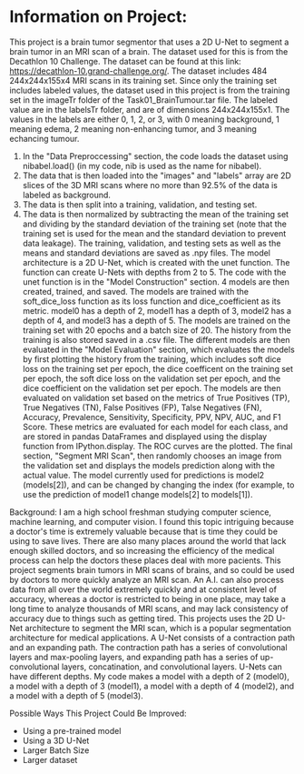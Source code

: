 # Information on Project:

This project is a brain tumor segmentor that uses a 2D U-Net to segment a brain tumor in an MRI scan of a brain. 
The dataset used for this is from the Decathlon 10 Challenge. The dataset can be found at this link: https://decathlon-10.grand-challenge.org/. The dataset includes 484 244x244x155x4 MRI scans in its training set. 
Since only the training set includes labeled values, the dataset used in this project is from the training set in the imageTr folder of the Task01_BrainTumour.tar 
file. The labeled value are in the labelsTr folder, and are of dimensions 244x244x155x1. The values in the labels are either 0, 1, 2, or 3, with 0 meaning 
background, 1 meaning edema, 2 meaning non-enhancing tumor, and 3 meaning echancing tumour. 

1. In the "Data Preproccessing" section, the code loads the dataset using nibabel.load() (in my code, nib is used as the name for nibabel). 
2. The data that is then loaded into the "images" and "labels" array are 2D slices of the 3D MRI scans where no more than 92.5% of the data is labeled as background. 
3. The data is then split into a training, validation, and testing set. 
4. The data is then normalized by subtracting the mean of the training set and dividing by the standard deviation of the training set (note that the training set is used for the 
mean and the standard deviation to prevent data leakage). The training, validation, and testing sets as well as the means and standard deviations are saved as .npy 
files. The model architecture is a 2D U-Net, which is created with the unet function. The function can create U-Nets with depths from 2 to 5. The code with the 
unet function is in the "Model Construction" section. 4 models are then created, trained, and saved. The models are trained with the soft_dice_loss function as 
its loss function and dice_coefficient as its metric. model0 has a depth of 2, model1 has a depth of 3, model2 has a depth of 4, and model3 has a depth of 5. The 
models are trained on the training set with 20 epochs and a batch size of 20. The history from the training is also stored saved in a .csv file. The different 
models are then evaluated in the "Model Evaluation" section, which evaluates the models by first plotting the history from the training, which includes soft dice 
loss on the training set per epoch, the dice coefficent on the training set per epoch, the soft dice loss on the validation set per epoch, and the dice coefficient 
on the validation set per epoch. The models are then evaluated on validation set based on the metrics of True Positives (TP), True Negatives (TN), False Positives 
(FP), Talse Negatives (FN), Accuracy, Prevalence, Sensitivity, Specificity, PPV, NPV, AUC, and F1 Score. These metrics are evaluated for each model for each class, 
and are stored in pandas DataFrames and displayed using the display function from IPython.display. The ROC curves are the plotted. The final section, "Segment MRI 
Scan", then randomly chooses an image from the validation set and displays the models prediction along with the actual value. The model currently used for 
predictions is model2 (models[2]), and can be changed by changing the index (for example, to use the prediction of model1 change models[2] to models[1]).

Background:
I am a high school freshman studying computer science, machine learning, and computer vision. I found this topic intriguing because a doctor's time is extremely 
valuable because that is time they could be using to save lives. There are also many places around the world that lack enough skilled doctors, and so increasing 
the efficiency of the medical process can help the doctors these places deal with more pacients. This project segments brain tumors in MRI scans of brains, and so 
could be used by doctors to more quickly analyze an MRI scan. An A.I. can also process data from all over the world extremely quickly and at consistent level of 
accuracy, whereas a doctor is restricted to being in one place, may take a long time to analyze thousands of MRI scans, and may lack consistency of accuracy due to 
things such as getting tired. This projects uses the 2D U-Net architecture to segment the MRI scan, which is a popular segmentation architecture for medical 
applications. A U-Net consists of a contraction path and an expanding path. The contraction path has a series of convolutional layers and max-pooling layers, and 
expanding path has a series of up-convolutional layers, concatination, and convolutional layers. U-Nets can have different depths. My code makes a model with a 
depth of 2 (model0), a model with a depth of 3 (model1), a model with a depth of 4 (model2), and a model with a depth of 5 (model3). 

Possible Ways This Project Could Be Improved:
- Using a pre-trained model
- Using a 3D U-Net
- Larger Batch Size
- Larger dataset

